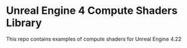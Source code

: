 # Unreal Engine 4 Compute Shaders Library
This repo contains examples of compute shaders for Unreal Engine 4.22
